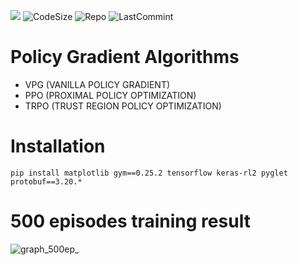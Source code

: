 ![](https://img.shields.io/tokei/lines/github.com/AlexeyLepov/PolicyGradientAlgorithms?style=for-the-badge)
![CodeSize](https://img.shields.io/github/languages/code-size/AlexeyLepov/PolicyGradientAlgorithms?style=for-the-badge)
![Repo](https://img.shields.io/github/repo-size/AlexeyLepov/PolicyGradientAlgorithms?style=for-the-badge)
![LastCommint](https://img.shields.io/github/last-commit/AlexeyLepov/PolicyGradientAlgorithms?style=for-the-badge)

Policy Gradient Algorithms
======================================================================================

- VPG (VANILLA POLICY GRADIENT)
- PPO (PROXIMAL POLICY OPTIMIZATION)
- TRPO (TRUST REGION POLICY OPTIMIZATION)


Installation
======================================================================================
```
pip install matplotlib gym==0.25.2 tensorflow keras-rl2 pyglet protobuf==3.20.*
```

500 episodes training result 
======================================================================================

![graph_500ep_](https://github.com/AlexeyLepov/PolicyGradientAlgorithms/assets/77492646/28e48346-3886-4f59-b218-adc05d54dcf3)
